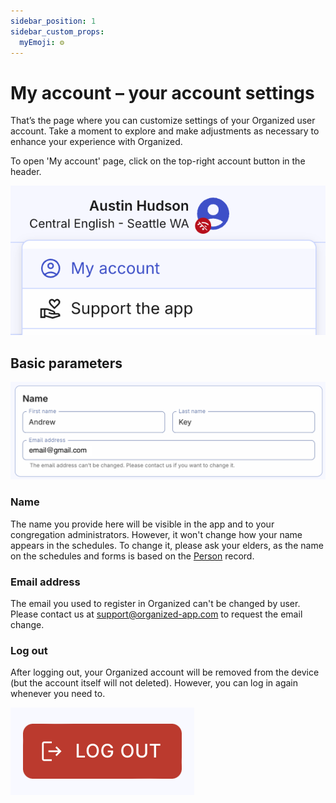 ```yaml
---
sidebar_position: 1
sidebar_custom_props:
  myEmoji: ⚙️
---
```


# My account – your account settings

That’s the page where you can customize settings of your Organized user account. Take a moment to explore and make adjustments as necessary to enhance your experience with Organized.

To open 'My account' page, click on the top-right account button in the header.

![Open my account settings](./img/open-account.png)

## Basic parameters

![Name of account](./img/name.png)

### Name

The name you provide here will be visible in the app and to your congregation administrators. However, it won't change how your name appears in the schedules. To change it, please ask your elders, as the name on the schedules and forms is based on the [Person](../persons/add-person.md) record.

### Email address

The email you used to register in Organized can't be changed by user. Please contact us at [support@organized-app.com](mailto:support@organized-app.com) to request the email change.

### Log out

After logging out, your Organized account will be removed from the device (but the account itself will not deleted). However, you can log in again whenever you need to.

![Log out](./img/log-out.png)